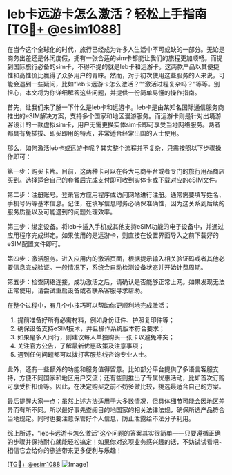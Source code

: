# leb卡远游卡怎么激活？轻松上手指南[[TG💪+ @esim1088](https://t.me/s/esim1088)]

在当今这个全球化的时代，旅行已经成为许多人生活中不可或缺的一部分。无论是商务出差还是休闲度假，拥有一张合适的sim卡都能让我们的旅程更加顺畅。而提到国际旅行必备的sim卡，不得不提的就是leb卡和远游卡。这两款产品以其便捷性和高性价比赢得了众多用户的青睐。然而，对于初次使用这些服务的人来说，可能会遇到一些疑问，比如“leb卡远游卡怎么激活？”“激活过程复杂吗？”等等。别担心，本文将为你详细解答这些问题，并提供一份简单易懂的操作指南。

首先，让我们来了解一下什么是leb卡和远游卡。leb卡是由某知名国际通信服务商推出的eSIM解决方案，支持多个国家和地区漫游服务。而远游卡则是针对出境游客设计的一款虚拟sim卡，用户无需更换实体sim卡即可享受当地网络服务。两者都具有免插拔、即买即用的特点，非常适合经常出国的人士使用。

那么，如何激活leb卡或远游卡呢？其实整个流程并不复杂，只需按照以下步骤操作即可：

第一步：购买卡片。目前，这两种卡可以在各大电商平台或者专门的旅行用品商店买到。选择适合自己的套餐后完成支付即可收到实体卡或下载对应的eSIM文件。

第二步：注册账号。登录官方应用程序或访问网站进行注册。通常需要填写姓名、手机号码等基本信息。记住，在填写信息时务必确保准确性，因为这关系到后续的服务质量以及可能遇到的问题处理效率。

第三步：绑定设备。将leb卡插入手机或其他支持eSIM功能的电子设备中，并通过应用程序完成绑定。如果使用的是远游卡，则直接在设置界面导入之前下载好的eSIM配置文件即可。

第四步：激活服务。进入应用内的激活页面，根据提示输入相关验证码或者其他必要信息完成验证。一般情况下，系统会自动检测设备状态并开始计费周期。

第五步：检查网络连接。成功激活之后，请确认是否能够正常上网。如果发现无法正常使用，请尝试重启设备或者联系客服寻求帮助。

在整个过程中，有几个小技巧可以帮助你更顺利地完成激活：

1. 提前准备好所有必需材料，例如身份证件、护照复印件等；
2. 确保设备支持eSIM技术，并且操作系统版本符合要求；
3. 如果是多人同行，则建议每人单独购买一张卡以避免冲突；
4. 关注官方公告，了解最新优惠政策及注意事项；
5. 遇到任何问题都可以拨打客服热线咨询专业人士。

此外，还有一些额外的功能和服务值得留意。比如部分平台提供了多语言客服支持，方便不同国家和地区用户交流；还有些则推出了专属优惠活动，比如首次订购可享受折扣价等。因此，在决定购买之前不妨多做比较，挑选最适合自己的方案。

最后提醒大家一点：虽然上述方法适用于大多数情况，但具体细节可能会因地区差异而有所不同。所以最好事先查阅目的地国家的相关法律法规，确保所选产品符合当地规定。同时也要注意保管好个人信息，防止泄露给不法分子利用。

综上所述，“leb卡远游卡怎么激活”这个问题的答案其实很简单——只要遵循正确的步骤并保持耐心就能轻松搞定！如果你对这项业务感兴趣的话，不妨试试看吧~相信它会给你的旅途带来更多便利与乐趣！

[[TG💪+ @esim1088](https://t.me/s/esim1088) ![Image](https://i.postimg.cc/4NQfJmqS/Snipaste-2025-05-13-00-14-12.png)]